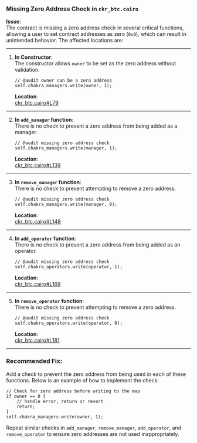 ### Missing Zero Address Check in `ckr_btc.cairo`

**Issue**:  
The contract is missing a zero address check in several critical functions, allowing a user to set contract addresses as zero (`0x0`), which can result in unintended behavior. The affected locations are:

---

1. **In Constructor**:  
   The constructor allows `owner` to be set as the zero address without validation.

   ```cairo
   // @audit owner can be a zero address
   self.chakra_managers.write(owner, 1);
   ```

   **Location**:  
   [ckr_btc.cairo#L79](https://github.com/code-423n4/2024-08-chakra/blob/d0d45ae1d26ca1b87034e67180fac07ce9642fd9/cairo/handler/src/ckr_btc.cairo#L79)

---

2. **In `add_manager` function**:  
   There is no check to prevent a zero address from being added as a manager.

   ```cairo
   // @audit missing zero address check
   self.chakra_managers.write(manager, 1);
   ```

   **Location**:  
   [ckr_btc.cairo#L139](https://github.com/code-423n4/2024-08-chakra/blob/d0d45ae1d26ca1b87034e67180fac07ce9642fd9/cairo/handler/src/ckr_btc.cairo#L139)

---

3. **In `remove_manager` function**:  
   There is no check to prevent attempting to remove a zero address.

   ```cairo
   // @audit missing zero address check
   self.chakra_managers.write(manager, 0);
   ```

   **Location**:  
   [ckr_btc.cairo#L148](https://github.com/code-423n4/2024-08-chakra/blob/d0d45ae1d26ca1b87034e67180fac07ce9642fd9/cairo/handler/src/ckr_btc.cairo#L151)

---

4. **In `add_operator` function**:  
   There is no check to prevent a zero address from being added as an operator.

   ```cairo
   // @audit missing zero address check
   self.chakra_operators.write(operator, 1);
   ```

   **Location**:  
   [ckr_btc.cairo#L169](https://github.com/code-423n4/2024-08-chakra/blob/d0d45ae1d26ca1b87034e67180fac07ce9642fd9/cairo/handler/src/ckr_btc.cairo#L174)

---

5. **In `remove_operator` function**:  
   There is no check to prevent attempting to remove a zero address.

   ```cairo
   // @audit missing zero address check
   self.chakra_operators.write(operator, 0);
   ```

   **Location**:  
   [ckr_btc.cairo#L181](https://github.com/code-423n4/2024-08-chakra/blob/d0d45ae1d26ca1b87034e67180fac07ce9642fd9/cairo/handler/src/ckr_btc.cairo#L185)

---

### Recommended Fix:  
Add a check to prevent the zero address from being used in each of these functions. Below is an example of how to implement the check:

```cairo
// Check for zero address before writing to the map
if owner == 0 {
    // handle error, return or revert
    return;
}
self.chakra_managers.write(owner, 1);
```

Repeat similar checks in `add_manager`, `remove_manager`, `add_operator`, and `remove_operator` to ensure zero addresses are not used inappropriately.